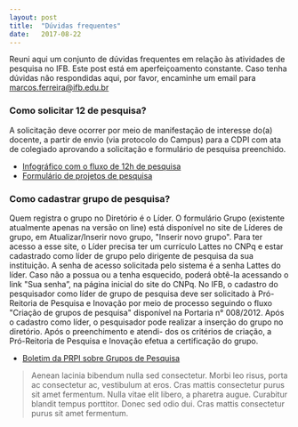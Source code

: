 ```yaml
---
layout: post
title:  "Dúvidas frequentes"
date:   2017-08-22
---
```


<p class="intro"><span class="dropcap">R</span>euni aqui um conjunto de dúvidas frequentes em relação às atividades de pesquisa no IFB. Este post está em aperfeiçoamento constante. Caso tenha dúvidas não respondidas aqui, por favor, encaminhe um email para <a href="mailto:marcos.ferreira@ifb.edu.br">marcos.ferreira@ifb.edu.br</a></p>

### Como solicitar 12 de pesquisa?

A solicitação deve ocorrer por meio de manifestação de interesse do(a) docente, a partir de envio (via protocolo do Campus) para a CDPI com ata de colegiado aprovando a solicitação e formulário de pesquisa preenchido.

* <a href="https://drive.google.com/file/d/0BxryQ3cOy6LDSmJlQU5pNTU5enc/view?usp=sharing" target="_blank">Infográfico com o fluxo de 12h de pesquisa</a>
* <a href="https://drive.google.com/a/etfbsb.edu.br/file/d/0BxXjD-WQ-AqkeVdfV1oyR053UTg/view?usp=sharing" target="_blank">Formulário de projetos de pesquisa</a>

### Como cadastrar grupo de pesquisa?

Quem registra o grupo no Diretório é o Líder. O formulário Grupo (existente atualmente apenas na versão on line) 
está disponível no site de Líderes de grupo, em Atualizar/Inserir novo grupo, "Inserir novo grupo". Para ter acesso a 
esse site, o Líder precisa ter um currículo Lattes no CNPq e estar cadastrado como líder de grupo pelo dirigente de 
pesquisa da sua instituição. A senha de acesso solicitada pelo sistema é a senha Lattes do líder. Caso não a possua 
ou a tenha esquecido, poderá obtê-la acessando o link "Sua senha”, na página inicial do site do CNPq.
No IFB, o cadastro do pesquisador como líder de grupo de pesquisa deve ser solicitado à Pró-Reitoria de Pesquisa e Inovação 
por meio de processo seguindo o fluxo "Criação de grupos de pesquisa" disponível na Portaria n° 008/2012. Após o 
cadastro como líder, o pesquisador pode realizar a inserção do grupo no diretório. Após o preenchimento e atendi-
dos os critérios de criação, a Pró-Reitoria de Pesquisa e Inovação efetua a certificação do grupo.

* <a href="http://www.ifb.edu.br/attachments/article/6752/Boletim%20PRPI%201-2017.pdf" target="_blank">Boletim da PRPI sobre Grupos de Pesquisa</a>

<blockquote>Aenean lacinia bibendum nulla sed consectetur. Morbi leo risus, porta ac consectetur ac, vestibulum at eros. Cras mattis consectetur purus sit amet fermentum. Nulla vitae elit libero, a pharetra augue. Curabitur blandit tempus porttitor. Donec sed odio dui. Cras mattis consectetur purus sit amet fermentum.</blockquote>
